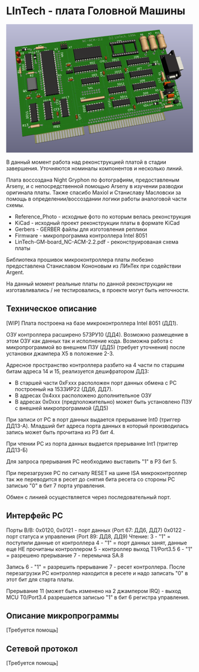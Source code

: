 # LInTech - плата Головной Машины
![3D  модель платы](./KiCad/LInTech-GM.png)

В данный момент работа над реконструкцией платой в стадии завершения. Уточняются номиналы компонентов и несколько линий.

Плата воссоздана Night Gryphon по фотографиям, предоставленым Arseny, и с непосредственной помощью Arseny в изучении разводки оригинала платы.
Также спасибо Maxiol и Станиславу Масловски за помощь в определении/воссоздании логики работы аналоговой части схемы.

- Reference_Photo - исходные фото по которым велась реконструкция
- KiCad - исходный проект реконструкции платы в формате KiCad
- Gerbers - GERBER файлы для изготовления реплики
- Firmware - микропрограмма контроллера Intel 8051
- LinTech-GM-board_NC-ACM-2.2.pdf - реконструированая схема платы

Библиотека прошивок микроконтроллера платы любезно предоставлена Станиславом Кононовым из ЛИнТех при содействии Argent.

На данный момент реальные платы по данной реконструкции не изготавливались / не тестировались, в проекте могут быть неточности.

## Техническое описание
[WIP]
Плата построена на базе микроконтроллера Intel 8051 (ДД1).
 
ОЗУ контроллера расширено 573РУ10 (ДД4). Возможно размещение в этом ОЗУ как данных так и исполнение кода.
Возможна работа с микропрограммой во внешнем ПЗУ (ДД5) (требует уточнения) после установки джампера Х5 в положение 2-3.

Адресное пространство контроллера разбито на 4 части по старшим битам адреса 14 и 15, реализуется дешифратором ДД3:
- В старшей части 0xFххх расположен порт данных обмена с РС построеный на 1533ИР22 (ДД6, ДД7). 
- В адресах 0х4ххх расположено дополнительное ОЗУ
- В адресах 0х0ххх (предположительно) может быть установлено ПЗУ с внешней микропрограммой (ДД5)

При записи от РС в порт данных выдается прерывание Int0 (триггер ДД13-А). Младший бит адреса порта данных в который производилась запись может быть прочитана из Р3 бит 4.

При чтении РС из порта данных выдается прерывание Int1 (триггер ДД13-Б)

Для запроса прерывания РС необходимо выставить "1" в Р3 бит 5.

При перезагрузке РС по сигналу RESET на шине ISA микроконтроллер так же переводится в ресет до снятия бита ресета со стороны РС записью "0" в бит 7 порта управления.

Обмен с линией осуществляется через последовательный порт.


## Интерфейс PC
Порты В/В:
0x0120, 0х0121 - порт данных (Port 67: ДД6, ДД7)
0x0122 - порт статуса и управления (Port 89: ДД8, ДД9)
Чтение:
	3 - "1" = поступили данные от контроллера
	4 - "1" = порт данных занят, данные еще НЕ прочитаны контроллером
	5 - контроллер выход T1/Port3.5
	6 - "1" = разрешено прерывание
	7 - перемычка SA.8

Запись
	6 - "1" = разрешить прерывание
	7 - ресет контроллера. После перезагрузки PC контроллер находится в ресете и надо записать "0" в этот бит для старта платы.

Прерывание 11 (может быть изменено на 2 джампером IRQ) - выход MCU T0/Port3.4 разрешается записью "1" в бит 6 регистра управления.

## Описание микропрограммы
[Требуется помощь]

## Сетевой протокол
[Требуется помощь]